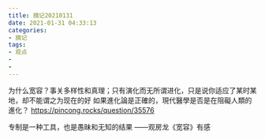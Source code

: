 ```yaml
---
title: 摘记20210131
date: 2021-01-31 04:33:13
categories:
- 摘记
tags:
- 观点 
- 
- 
---
```

为什么宽容？事关多样性和真理；只有演化而无所谓进化，只是说你适应了某时某地，却不能谓之为现在的好
如果進化論是正確的，現代醫學是否是在阻礙人類的進化？ https://pincong.rocks/question/35576

专制是一种工具，也是愚昧和无知的结果
    ——观房龙《宽容》有感
